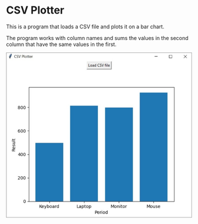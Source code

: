 # CSV Plotter
 
This is a program that loads a CSV file and plots it on a bar chart.

The program works with column names and sums the values in the second column that have the same values in the first.

![CSV Plotter](csv_plotter.jpg "CSV Plotter")